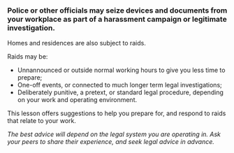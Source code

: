[Title]: # (What are workplace raids?)
[Order]: # (0)

### Police or other officials may seize devices and documents from your workplace as part of a harassment campaign or legitimate investigation.  

Homes and residences are also subject to raids.  

Raids may be:

* Unnannounced or outside normal working hours to give you less time to prepare;
* One-off events, or connected to much longer term legal investigations; 
* Deliberately punitive, a pretext, or standard legal procedure, depending on your work and operating environment.  
 
This lesson offers suggestions to help you prepare for, and respond to raids that relate to your work. 

*The best advice will depend on the legal system you are operating in. Ask your peers to share their experience, and seek legal advice in advance.*  
